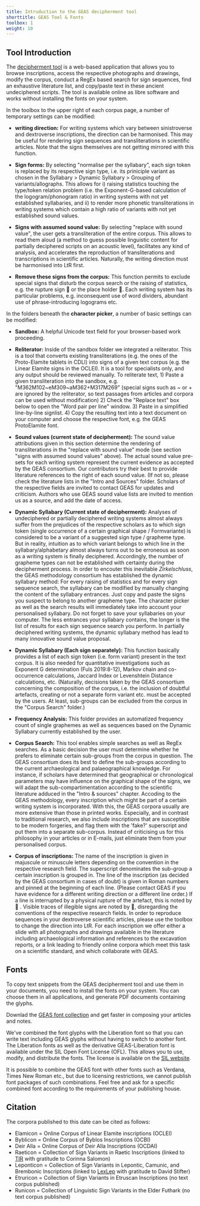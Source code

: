 ```yaml
---
title: Intruduction to the GEAS decipherment tool
shorttitle: GEAS Tool & Fonts
toolbox: 1
weight: 10
---
```


## Tool Introduction

The [decipherment tool](</tool/>) is a web-based application that allows you to browse inscriptions, access the respective photographs and drawings, modify the corpus, conduct a RegEx based search for sign sequences, find an exhaustive literature list, and copy/paste text in these ancient undeciphered scripts. The tool is available online as libre software and works without installing the fonts on your system.

In the toolbox to the upper right of each corpus page, a number of temporary settings can be modified:

* **writing direction:** For writing systems which vary between sinistroverse and dextroverse inscriptions, the direction can be harmonised. This may be useful for rendering sign sequences and transliterations in scientific articles. Note that the signs themselves are not getting mirrored with this function.

* **Sign forms:** By selecting "normalise per the syllabary", each sign token is replaced by its respective sign type, i.e. its priniciple variant as chosen in the Syllabary > Dynamic Syllabary > Grouping of variants/allographs. This allows for i) raising statistics touching the type/token relation problem (i.e. the Exponent-G-based calculation of the logogram/phonogram ratio) in writing systems with not yet established syllabaries, and ii) to render more phonetic transliterations in writing systems which contain a high ratio of variants with not yet established sound values.

* **Signs with assumed sound value:** By selecting "replace with sound value", the user gets a transliteration of the entire corpus. This allows to read them aloud (a method to guess possible linguistic content for partially deciphered scripts on an acoustic level), facilitates any kind of analysis, and accelerates the reproduction of transliterations and transcriptions in scientific articles. Naturally, the writing direction must be harmonised into LtR first.

* **Remove these signs from the corpus:** This function permits to exclude special signs that disturb the corpus search or the raising of statistics, e.g. the rupture sign    or the place holder . Each writing system has its particular problems, e.g. inconsequent use of word dividers, abundant use of phrase-introducing logograms etc.

In the folders beneath the **character picker**, a number of basic settings can be modified:

* **Sandbox:** A helpful Unicode text field for your browser-based work proceeding.

* **Reliterator:** Inside of the sandbox folder we integrated a reliterator. This is a tool that converts existing transliterations (e.g. the ones of the Proto-Elamite tablets in CDLI) into signs of a given text corpus (e.g. the Linear Elamite signs in the OCLEI). It is a tool for specialists only, and any output should be reviewed manually. To reliterate text, 1) Paste a given transliteration into the sandbox, e.g. "M362M102~eM309~aM362+M317M269" (special signs such as ~ or + are ignored by the reliterator, so text passages from articles and corpora can be used without modification) 2) Check the "Replace text" box below to open the "Word pair per line" window. 3) Paste in a simplified line-by-line signlist. 4) Copy the resulting text into a text document on your computer and choose the respective font, e.g. the GEAS ProtoElamite font.

* **Sound values (current state of decipherment):** The sound value attributions given in this section determine the rendering of transliterations in the "replace with sound value" mode (see section "signs with assumed sound values" above). The actual sound value pre-sets for each writing system represent the current evidence as accepted by the GEAS consortium. Our contributors try their best to provide literature references to the right of each sound value. (If not so, please check the literature lists in the "Intro and Sources" folder. Scholars of the respective fields are invited to contact GEAS for updates and criticism. Authors who use GEAS sound value lists are invited to mention us as a source, and add the date of access.

* **Dynamic Syllabary (Current state of decipherment):** Analyses of undeciphered or partially deciphered writing systems almost always suffer from the prejudices of the respective scholars as to which sign token (single occurrence of a certain graphical shape / Formvariante) is considered to be a variant of a suggested sign type / grapheme type. But in reality, intuition as to which variant belongs to which line in the syllabary/alphabetary almost always turns out to be erroneous as soon as a writing system is finally deciphered. Accordingly, the number of grapheme types can not be established with certainty during the decipherment process. In order to encouter this inevitable *Zirkelschluss*, the GEAS methodology consortium has established the dynamic syllabary method: For every raising of statistics and for every sign sequence search, the syllabary can be modified by manually changing the content of the syllabary entrances. Just copy and paste the signs you suspect to belong to another grapheme type. The character picker as well as the search results will immediately take into account your personalised syllabary. Do not forget to save your syllabaries on your computer. The less entrances your syllabary contains, the longer is the list of results for each sign sequence search you perform. In partially deciphered writing systems, the dynamic syllabary method has lead to many innovative sound value proposal.

* **Dynamic Syllabary (Each sign separately):** This function basically provides a list of each sign token (i.e. form variant) present in the text corpus. It is also needed for quantitative investigations such as Exponent G determination (Fuls 2019:8-12), Markov chain and co-occurrence calculations, Jaccard Index or Levenshtein Distance calculations, etc. (Naturally, decisions taken by the GEAS consortium concerning the composition of the corpus, i.e. the inclusion of doubtful artefacts, creating or not a separate form variant etc. must be accepted by the users. At least, sub-groups can be excluded from the corpus in the "Corpus Search" folder.) 

* **Frequency Analysis:** This folder provides an automatized frequency count of single graphemes as well as sequences based on the Dynamic Syllabary currently established by the user.

* **Corpus Search:** This tool enables simple searches as well as RegEx searches. As a basic decision the user must determine whether he prefers to eliminate certain sub-groups from the corpus in question. The GEAS consortium does its best to define the sub-groups according to the current archaeological and palaeographical knowledge. For instance, if scholars have determined that geographical or chronological parameters may have influence on the graphical shape of the signs, we will adapt the sub-compartimentation according to the scientific literature adduced in the "Intro & sources" chapter. Accoding to the GEAS methodology, every inscription which might be part of a certain writing system is incorporated. With this, the GEAS corpora usually are more extensive than those in printed works. Especially, and in contrast to traditional research, we also include inscriptions that are susceptible to be modern forgeries, and flag them with the 'fake?' superscript and put them into a separate sub-corpus. Instead of criticising us for this philosophy in your articles or in E-mails, just eliminate them from your personalised corpus.

* **Corpus of inscriptions:** The name of the inscription is given in majuscule or minuscule letters depending on the convention in the respective research field. The superscript denominates the sub-group a certain inscription is grouped in. The line of the inscription (as decided by the GEAS consortium in cases of doubt) is given in Roman numbers and pinned at the beginning of each line. (Please contact GEAS if you have evidence for a different writing direction or a different line order.) If a line is interrupted by a physical rupture of the artefact, this is noted by    . Visible traces of illegible signs are noted by , disregarding the conventions of the respective research fields. In order to reproduce sequences in your dextroverse scientific articles, please use the toolbox to change the direction into LtR. For each inscription we offer either a slide with all photographs and drawings available in the literature including archaeological information and references to the excavation reports, or a link leading to friendly online corpora which meet this task on a scientific standard, and which collaborate with GEAS.



## Fonts

To copy text snippets from the GEAS decipherment tool and use them in your documents, you need to install the fonts on your system. You can choose them in all applications, and generate PDF documents containing the glyphs.

Downlad the [GEAS font collection](/tool/fonts/GEAS-Fonts.zip) and get faster in composing your articles and notes.

We've combined the font glyphs with the Liberation font so that you can write text including GEAS glyphs without having to switch to another font. The Liberation fonts as well as the derivative GEAS-Liberation font is available under the SIL Open Font License (OFL). This allows you to use, modify, and distribute the fonts. The license is available on the [SIL website](https://scripts.sil.org/OFL).

It is possible to combine the GEAS font with other fonts such as Verdana, Times New Roman etc., but due to licensing restrictions, we cannot publish font packages of such combinations. Feel free and ask for a specific combined font according to the requirements of your publishing house.



## Citation
The corpora published to this date can be cited as follows:
* Elamicon = Online Corpus of Linear Elamite inscriptions (OCLEI)
* Byblicon = Online Corpus of Byblos Inscriptions (OCBI)
* Deir Alla = Online Corpus of Deir Alla Inscriptions (OCDAI)
* Raeticon = Collection of Sign Variants in Raetic Inscriptions (linked to [TIR](https://tir.univie.ac.at/wiki/Main_Page) with gratitude to Corinna Salomon)
* Leponticon = Collection of Sign Variants in Lepontic, Camunic, and Brembonic Inscriptions (linked to [LexLep](https://lexlep.univie.ac.at/wiki/Main_Page) with gratitude to David Stifter)
* Etruricon = Collection of Sign Variants in Etruscan Inscriptions (no text corpus published)
* Runicon = Collection of Linguistic Sign Variants in the Elder Futhark (no text corpus published)